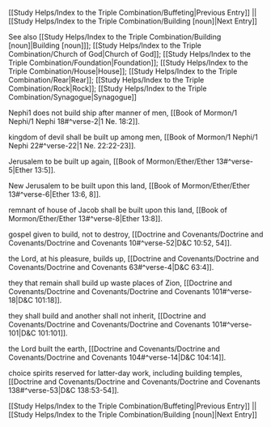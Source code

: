[[Study Helps/Index to the Triple Combination/Buffeting|Previous Entry]]  ||  [[Study Helps/Index to the Triple Combination/Building [noun]|Next Entry]]

 See also [[Study Helps/Index to the Triple Combination/Building [noun]|Building [noun]]]; [[Study Helps/Index to the Triple Combination/Church of God|Church of God]]; [[Study Helps/Index to the Triple Combination/Foundation|Foundation]]; [[Study Helps/Index to the Triple Combination/House|House]]; [[Study Helps/Index to the Triple Combination/Rear|Rear]]; [[Study Helps/Index to the Triple Combination/Rock|Rock]]; [[Study Helps/Index to the Triple Combination/Synagogue|Synagogue]]

 Nephi1 does not build ship after manner of men, [[Book of Mormon/1 Nephi/1 Nephi 18#^verse-2|1 Ne. 18:2]].

 kingdom of devil shall be built up among men, [[Book of Mormon/1 Nephi/1 Nephi 22#^verse-22|1 Ne. 22:22-23]].

 Jerusalem to be built up again, [[Book of Mormon/Ether/Ether 13#^verse-5|Ether 13:5]].

 New Jerusalem to be built upon this land, [[Book of Mormon/Ether/Ether 13#^verse-6|Ether 13:6, 8]].

 remnant of house of Jacob shall be built upon this land, [[Book of Mormon/Ether/Ether 13#^verse-8|Ether 13:8]].

 gospel given to build, not to destroy, [[Doctrine and Covenants/Doctrine and Covenants/Doctrine and Covenants 10#^verse-52|D&C 10:52, 54]].

 the Lord, at his pleasure, builds up, [[Doctrine and Covenants/Doctrine and Covenants/Doctrine and Covenants 63#^verse-4|D&C 63:4]].

 they that remain shall build up waste places of Zion, [[Doctrine and Covenants/Doctrine and Covenants/Doctrine and Covenants 101#^verse-18|D&C 101:18]].

 they shall build and another shall not inherit, [[Doctrine and Covenants/Doctrine and Covenants/Doctrine and Covenants 101#^verse-101|D&C 101:101]].

 the Lord built the earth, [[Doctrine and Covenants/Doctrine and Covenants/Doctrine and Covenants 104#^verse-14|D&C 104:14]].

 choice spirits reserved for latter-day work, including building temples, [[Doctrine and Covenants/Doctrine and Covenants/Doctrine and Covenants 138#^verse-53|D&C 138:53-54]].

[[Study Helps/Index to the Triple Combination/Buffeting|Previous Entry]]  ||  [[Study Helps/Index to the Triple Combination/Building [noun]|Next Entry]]